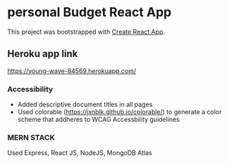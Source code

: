 # personal Budget React App

This project was bootstrapped with [Create React App](https://github.com/facebook/create-react-app).

## Heroku app link

https://young-wave-84569.herokuapp.com/

### Accessibility
- Added descriptive document titles in all pages
- Used colorable (https://jxnblk.github.io/colorable/) to generate a color scheme that addheres to WCAG Accessbility guidelines

### MERN STACK

Used Express, React JS, NodeJS, MongoDB Atlas


